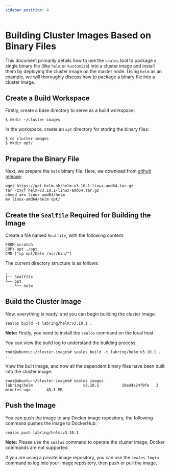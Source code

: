 ```yaml
---
sidebar_position: 4
---
```


# Building Cluster Images Based on Binary Files

This document primarily details how to use the `sealos` tool to package a single binary file (like `helm` or
`kustomize`) into a cluster image and install them by deploying the cluster image on the master node. Using `helm` as an
example, we will thoroughly discuss how to package a binary file into a cluster image.

## Create a Build Workspace

Firstly, create a base directory to serve as a build workspace:

```shell
$ mkdir ~/cluster-images
```

In the workspace, create an `opt` directory for storing the binary files:

```shell
$ cd cluster-images
$ mkdir opt/
```

## Prepare the Binary File

Next, we prepare the `helm` binary file. Here, we download from [github release](https://github.com/helm/helm/releases):

```shell
wget https://get.helm.sh/helm-v3.10.1-linux-amd64.tar.gz
tar -zxvf helm-v3.10.1-linux-amd64.tar.gz
chmod a+x linux-amd64/helm
mv linux-amd64/helm opt/
```

## Create the `Sealfile` Required for Building the Image

Create a file named `Sealfile`, with the following content:

```shell
FROM scratch
COPY opt ./opt
CMD ["cp opt/helm /usr/bin/"]
```

The current directory structure is as follows:

```
.
├── Sealfile
└── opt
    └── helm
```

## Build the Cluster Image

Now, everything is ready, and you can begin building the cluster image:

```shell
sealos build -t labring/helm:v3.10.1 .
```

**Note:** Firstly, you need to install the `sealos` command on the local host.

You can view the build log to understand the building process.

```shell
root@ubuntu:~/cluster-images# sealos build -t labring/helm:v3.10.1 .
...
```

View the built image, and now all the dependent binary files have been built into the cluster image:

```shell
root@ubuntu:~/cluster-images# sealos images
labring/helm                      v3.10.1          19ed4a24f0fe   3 minutes ago       45.1 MB
```

## Push the Image

You can push the image to any Docker image repository, the following command pushes the image to DockerHub:

```shell
sealos push labring/helm:v3.10.1
```

**Note:** Please use the `sealos` command to operate the cluster image; Docker commands are not supported.

If you are using a private image repository, you can use the `sealos login` command to log into your image repository,
then push or pull the image.
